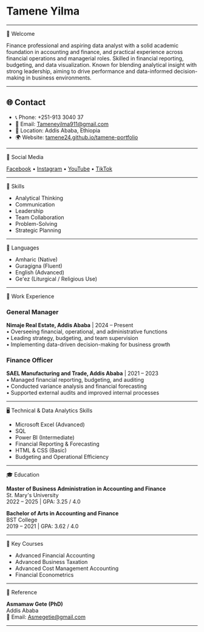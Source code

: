 # Tamene Yilma

---

 👋 Welcome

Finance professional and aspiring data analyst with a solid academic foundation in accounting and finance, and practical experience across financial operations and managerial roles. Skilled in financial reporting, budgeting, and data visualization. Known for blending analytical insight with strong leadership, aiming to drive performance and data-informed decision-making in business environments.

---

## 🌐 Contact

- 📞 Phone: +251-913 3040 37  
- 📧 Email: Tameneyilma911@gmail.com  
- 📍 Location: Addis Ababa, Ethiopia  
- 🌍 Website: [tamene24.github.io/tamene-portfolio](https://tamene24.github.io/tamene-portfolio)

---

 📱 Social Media

[Facebook](https://www.facebook.com/St.Athnasius) • 
[Instagram](https://www.instagram.com/tame_2424) • 
[YouTube](https://www.youtube.com/@Tamey24) • 
[TikTok](https://www.tiktok.com/@citizens104)

---

 🧠 Skills

- Analytical Thinking  
- Communication  
- Leadership  
- Team Collaboration  
- Problem-Solving  
- Strategic Planning  

---

 💬 Languages

- Amharic (Native)  
- Guragigna (Fluent)  
- English (Advanced)  
- Ge'ez (Liturgical / Religious Use)  

---

 💼 Work Experience

### General Manager  
**Nimaje Real Estate, Addis Ababa** | 2024 – Present  
• Overseeing financial, operational, and administrative functions  
• Leading strategy, budgeting, and team supervision  
• Implementing data-driven decision-making for business growth  

### Finance Officer  
**SAEL Manufacturing and Trade, Addis Ababa** | 2021 – 2023  
• Managed financial reporting, budgeting, and auditing  
• Conducted variance analysis and financial forecasting  
• Supported external audits and improved internal processes  

---

 🖥️ Technical & Data Analytics Skills

- Microsoft Excel (Advanced)  
- SQL  
- Power BI (Intermediate)  
- Financial Reporting & Forecasting  
- HTML & CSS (Basic)  
- Budgeting and Operational Efficiency  

---

 🎓 Education

**Master of Business Administration in Accounting and Finance**  
St. Mary's University  
2022 – 2025 | GPA: 3.25 / 4.0  

**Bachelor of Arts in Accounting and Finance**  
BST College  
2019 – 2021 | GPA: 3.62 / 4.0  

---

 📘 Key Courses

- Advanced Financial Accounting  
- Advanced Business Taxation  
- Advanced Cost Management Accounting  
- Financial Econometrics  

---

 🧾 Reference

**Asmamaw Gete (PhD)**  
Addis Ababa  
📧 Email: Asmegetie@gmail.com  

---
